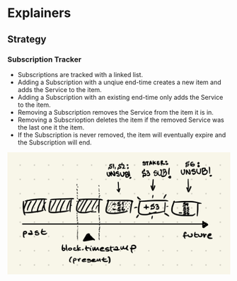 # Explainers

## Strategy

### Subscription Tracker

- Subscriptions are tracked with a linked list.
- Adding a Subscription with a unqiue end-time creates a new item and adds the Service to the item.
- Adding a Subscription with an existing end-time only adds the Service to the item.
- Removing a Subscription removes the Service from the item it is in.
- Removing a Subscrioption deletes the item if the removed Service was the last one it the item.
- If the Subscription is never removed, the item will eventually expire and the Subscription will end.

![Demo](../img/explainers/strategy_subscriptions.jpeg)